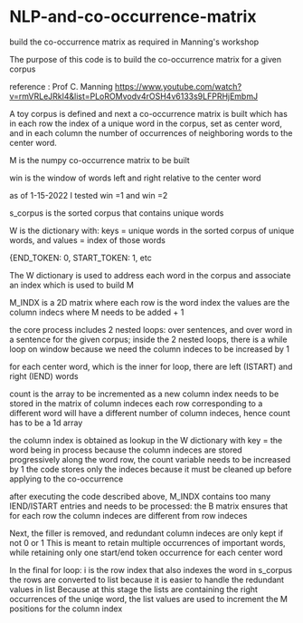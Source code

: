 # NLP-and-co-occurrence-matrix
build the co-occurrence matrix as required in Manning's workshop

 The purpose of this code is to build the co-occurrence matrix for a given corpus
 
reference : Prof C. Manning https://www.youtube.com/watch?v=rmVRLeJRkl4&list=PLoROMvodv4rOSH4v6133s9LFPRHjEmbmJ

A toy corpus is defined and next a co-occurrence matrix is built which has in each row the index of a unique word in the corpus, set as center word, and in each column the number
of occurrences of neighboring words to the center word.

M is the numpy co-occurrence matrix to be built

win is the window of words left and right relative to the center word

as of 1-15-2022 I tested win =1 and win =2




s_corpus is the sorted corpus that contains unique words

W is the dictionary with: keys = unique words in the sorted corpus of unique words, and values = index of those words

 {END_TOKEN: 0, START_TOKEN: 1, etc

 The W dictionary is used to address each word in the corpus and associate an index which is used to build M

M_INDX is a 2D matrix where
 each row is the word index
 the values are the column indecs where M needs to be added + 1

 the core process includes 2 nested loops: over sentences, and over word in a sentence for the given corpus;
 inside the 2 nested loops, there is a while loop on window because we need the column indeces to be increased by 1

 for each center word, which is the inner for loop, there are left (ISTART) and right (IEND) words

 count is the array to be incremented as a new column index needs to be stored in the matrix of column indeces
 each row corresponding to a different word will have a different number of column indeces, hence count has to be a 1d array

 the column index is obtained as lookup in the W dictionary with key = the word being in process
 because the column indeces are stored progressively along the word row, the count variable needs to be increased by 1
 the code stores only the indeces because it must be cleaned up before applying to the co-occurrence


 after executing the code described above,  M_INDX contains too many IEND/ISTART entries and needs to be processed:
the B matrix ensures that for each row the column indeces are different from row indeces

Next, the filler is removed, and redundant column indeces are only kept if not 0 or 1
This is meant to retain multiple occurrences of important words, while retaining only one start/end token occurrence for each center word

In the final for loop:
 i is the row index that also indexes the word in s_corpus
 the rows are converted to list because it is easier to handle the redundant values in list
Because at this stage the lists are containing the right occurrences of the uniqe word, the list values are used to increment the M positions for the column index
